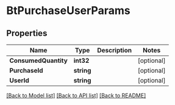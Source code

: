 # BtPurchaseUserParams

## Properties

Name | Type | Description | Notes
------------ | ------------- | ------------- | -------------
**ConsumedQuantity** | **int32** |  | [optional] 
**PurchaseId** | **string** |  | [optional] 
**UserId** | **string** |  | [optional] 

[[Back to Model list]](../README.md#documentation-for-models) [[Back to API list]](../README.md#documentation-for-api-endpoints) [[Back to README]](../README.md)


